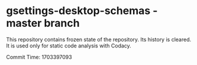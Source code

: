 # gsettings-desktop-schemas - master branch

This repository contains frozen state of the repository.
Its history is cleared. It is used only for static code
analysis with Codacy.

Commit Time: 1703397093